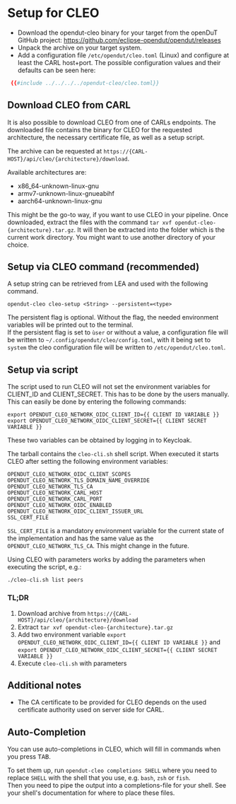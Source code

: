 # Setup for CLEO

- Download the opendut-cleo binary for your target from the openDuT GitHub project: https://github.com/eclipse-opendut/opendut/releases
- Unpack the archive on your target system.
- Add a configuration file
`/etc/opendut/cleo.toml` (Linux)
and configure at least the CARL host+port.
The possible configuration values and their defaults can be seen here:  
```toml
 {{#include ../../../../opendut-cleo/cleo.toml}}
```

## Download CLEO from CARL
It is also possible to download CLEO from one of CARLs endpoints. The downloaded file contains the binary for CLEO for the requested architecture,
the necessary certificate file, as well as a setup script.

The archive can be requested at `https://{CARL-HOST}/api/cleo/{architecture}/download`.

Available architectures are:
- x86_64-unknown-linux-gnu
- armv7-unknown-linux-gnueabihf
- aarch64-unknown-linux-gnu

This might be the go-to way, if you want to use CLEO in your pipeline. 
Once downloaded, extract the files with the command `tar xvf opendut-cleo-{architecture}.tar.gz`. It will then be extracted into
the folder which is the current work directory. You might want to use another directory of your choice.

## Setup via CLEO command (recommended)
A setup string can be retrieved from LEA and used with the following command.

    opendut-cleo cleo-setup <String> --persistent=<type>

The persistent flag is optional. Without the flag, the needed environment variables will be printed out to the terminal. <br>
If the persistent flag is set to `ùser` or without a value, a configuration file will be written to `~/.config/opendut/cleo/config.toml`,
with it being set to `system` the cleo configuration file will be written to `/etc/opendut/cleo.toml`.

## Setup via script
The script used to run CLEO will not set the environment variables for CLIENT_ID and CLIENT_SECRET. This has to be done by the users manually.
This can easily be done by entering the following commands:
````
export OPENDUT_CLEO_NETWORK_OIDC_CLIENT_ID={{ CLIENT ID VARIABLE }} 
export OPENDUT_CLEO_NETWORK_OIDC_CLIENT_SECRET={{ CLIENT SECRET VARIABLE }} 
````
These two variables can be obtained by logging in to Keycloak.

The tarball contains the `cleo-cli.sh` shell script. When executed it starts CLEO after setting the
following environment variables:
````
OPENDUT_CLEO_NETWORK_OIDC_CLIENT_SCOPES
OPENDUT_CLEO_NETWORK_TLS_DOMAIN_NAME_OVERRIDE
OPENDUT_CLEO_NETWORK_TLS_CA
OPENDUT_CLEO_NETWORK_CARL_HOST
OPENDUT_CLEO_NETWORK_CARL_PORT
OPENDUT_CLEO_NETWORK_OIDC_ENABLED
OPENDUT_CLEO_NETWORK_OIDC_CLIENT_ISSUER_URL
SSL_CERT_FILE
````

`SSL_CERT_FILE` is a mandatory environment variable for the current state of the implementation and has the same value as the 
`OPENDUT_CLEO_NETWORK_TLS_CA`. This might change in the future. 

Using CLEO with parameters works by adding the parameters when executing the script, e.g.:
````
./cleo-cli.sh list peers
````

### TL;DR
1. Download archive from `https://{CARL-HOST}/api/cleo/{architecture}/download`
2. Extract `tar xvf opendut-cleo-{architecture}.tar.gz`
3. Add two environment variable `export OPENDUT_CLEO_NETWORK_OIDC_CLIENT_ID={{ CLIENT ID VARIABLE }}` and `export OPENDUT_CLEO_NETWORK_OIDC_CLIENT_SECRET={{ CLIENT SECRET VARIABLE }}`
4. Execute `cleo-cli.sh` with parameters

## Additional notes
- The CA certificate to be provided for CLEO depends on the used certificate authority used on server side for CARL.

## Auto-Completion
You can use auto-completions in CLEO, which will fill in commands when you press <kbd>TAB</kbd>.

To set them up, run `opendut-cleo completions SHELL` where you need to replace `SHELL` with the shell that you use, e.g. `bash`, `zsh` or `fish`.  
Then you need to pipe the output into a completions-file for your shell. See your shell's documentation for where to place these files.
